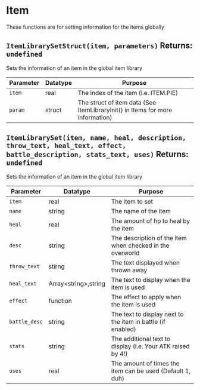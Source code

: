 # Item
These functions are for setting information for the items globally

## `ItemLibrarySetStruct(item, parameters)` Returns: `undefined`
Sets the information of an item in the global item library

| Parameter | Datatype  | Purpose |
|-----------|-----------|---------|
|`item` |real |The index of the item (i.e. ITEM.PIE) |
|`param` |struct |The struct of item data (See ItemLibraryInit() in Items for more information) |










## `ItemLibrarySet(item, name, heal, description, throw_text, heal_text, effect, battle_description, stats_text, uses)` Returns: `undefined`
Sets the information of an item in the global item library

| Parameter | Datatype  | Purpose |
|-----------|-----------|---------|
|`item` |real |The item to set |
|`name` |string |The name of the item |
|`heal` |real |The amount of hp to heal by the item |
|`desc` |string |The description of the item when checked in the overworld |
|`throw_text` |stirng |The text displayed when thrown away |
|`heal_text` |Array\<string\>,string |The text to display when the item is used |
|`effect` |function |The effect to apply when the item is used |
|`battle_desc` |string |The text to display next to the item in battle (if enabled) |
|`stats` |string |The additional text to display (i.e. Your ATK raised by 4!) |
|`uses` |real |The amount of times the item can be used (Default 1, duh) |




















